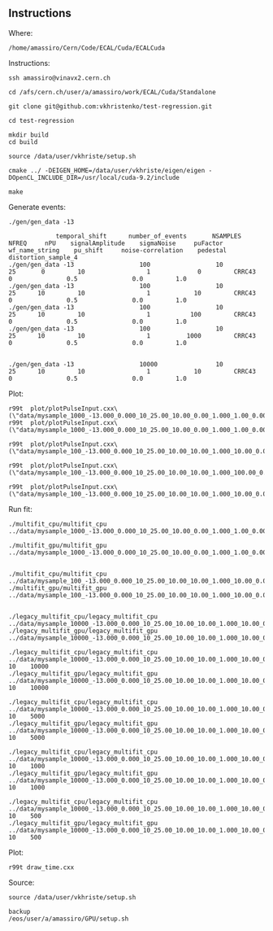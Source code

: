 Instructions
----


Where:

    /home/amassiro/Cern/Code/ECAL/Cuda/ECALCuda
    
Instructions:

    ssh amassiro@vinavx2.cern.ch

    cd /afs/cern.ch/user/a/amassiro/work/ECAL/Cuda/Standalone
    
    git clone git@github.com:vkhristenko/test-regression.git
    
    cd test-regression
    
    mkdir build
    cd build

    source /data/user/vkhriste/setup.sh

    cmake ../ -DEIGEN_HOME=/data/user/vkhriste/eigen/eigen -DOpenCL_INCLUDE_DIR=/usr/local/cuda-9.2/include
    
    make
    
    
    
Generate events:

    ./gen/gen_data -13

                 temporal_shift      number_of_events       NSAMPLES       NFREQ     nPU    signalAmplitude    sigmaNoise     puFactor  wf_name_string    pu_shift     noise-correlation    pedestal  distortion_sample_4
    ./gen/gen_data -13                  100                  10               25       0         10                 1             0         CRRC43            0               0.5               0.0         1.0
    ./gen/gen_data -13                  100                  10               25      10         10                 1            10         CRRC43            0               0.5               0.0         1.0
    ./gen/gen_data -13                  100                  10               25      10         10                 1           100         CRRC43            0               0.5               0.0         1.0
    ./gen/gen_data -13                  100                  10               25      10         10                 1          1000         CRRC43            0               0.5               0.0         1.0
    

    ./gen/gen_data -13                  10000                10               25      10         10                 1            10         CRRC43            0               0.5               0.0         1.0
    
    
    
    
    
Plot:

    r99t  plot/plotPulseInput.cxx\(\"data/mysample_1000_-13.000_0.000_10_25.00_10.00_0.00_1.000_1.00_0.00_slew_1.00.root\"\)
    r99t  plot/plotPulseInput.cxx\(\"data/mysample_1000_-13.000_0.000_10_25.00_10.00_0.00_1.000_1.00_0.00_slew_1.00.root\",2\)

    r99t  plot/plotPulseInput.cxx\(\"data/mysample_100_-13.000_0.000_10_25.00_10.00_10.00_1.000_10.00_0.00_slew_1.00.root\",2\)

    r99t  plot/plotPulseInput.cxx\(\"data/mysample_100_-13.000_0.000_10_25.00_10.00_10.00_1.000_100.00_0.00_slew_1.00.root\",2\)
    
    r99t  plot/plotPulseInput.cxx\(\"data/mysample_100_-13.000_0.000_10_25.00_10.00_10.00_1.000_10.00_0.00_slew_1.00.root\",2\)

    
    
    
    
    
        
Run fit:

    ./multifit_cpu/multifit_cpu ../data/mysample_1000_-13.000_0.000_10_25.00_10.00_0.00_1.000_1.00_0.00_slew_1.00.root 
    
    ./multifit_gpu/multifit_gpu ../data/mysample_1000_-13.000_0.000_10_25.00_10.00_0.00_1.000_1.00_0.00_slew_1.00.root 
    
    
    ./multifit_cpu/multifit_cpu ../data/mysample_100_-13.000_0.000_10_25.00_10.00_10.00_1.000_10.00_0.00_slew_1.00.root
    ./multifit_gpu/multifit_gpu ../data/mysample_100_-13.000_0.000_10_25.00_10.00_10.00_1.000_10.00_0.00_slew_1.00.root
    
    
    ./legacy_multifit_cpu/legacy_multifit_cpu ../data/mysample_10000_-13.000_0.000_10_25.00_10.00_10.00_1.000_10.00_0.00_slew_1.00.root
    ./legacy_multifit_gpu/legacy_multifit_gpu ../data/mysample_10000_-13.000_0.000_10_25.00_10.00_10.00_1.000_10.00_0.00_slew_1.00.root
                          
    ./legacy_multifit_cpu/legacy_multifit_cpu ../data/mysample_10000_-13.000_0.000_10_25.00_10.00_10.00_1.000_10.00_0.00_slew_1.00.root    10    10000
    ./legacy_multifit_gpu/legacy_multifit_gpu ../data/mysample_10000_-13.000_0.000_10_25.00_10.00_10.00_1.000_10.00_0.00_slew_1.00.root    10    10000
                          
    ./legacy_multifit_cpu/legacy_multifit_cpu ../data/mysample_10000_-13.000_0.000_10_25.00_10.00_10.00_1.000_10.00_0.00_slew_1.00.root    10    5000
    ./legacy_multifit_gpu/legacy_multifit_gpu ../data/mysample_10000_-13.000_0.000_10_25.00_10.00_10.00_1.000_10.00_0.00_slew_1.00.root    10    5000
                          
    ./legacy_multifit_cpu/legacy_multifit_cpu ../data/mysample_10000_-13.000_0.000_10_25.00_10.00_10.00_1.000_10.00_0.00_slew_1.00.root    10    1000
    ./legacy_multifit_gpu/legacy_multifit_gpu ../data/mysample_10000_-13.000_0.000_10_25.00_10.00_10.00_1.000_10.00_0.00_slew_1.00.root    10    1000
                          
    ./legacy_multifit_cpu/legacy_multifit_cpu ../data/mysample_10000_-13.000_0.000_10_25.00_10.00_10.00_1.000_10.00_0.00_slew_1.00.root    10    500
    ./legacy_multifit_gpu/legacy_multifit_gpu ../data/mysample_10000_-13.000_0.000_10_25.00_10.00_10.00_1.000_10.00_0.00_slew_1.00.root    10    500

Plot:

    r99t draw_time.cxx
    

Source:

    source /data/user/vkhriste/setup.sh

    backup
    /eos/user/a/amassiro/GPU/setup.sh
    
    
